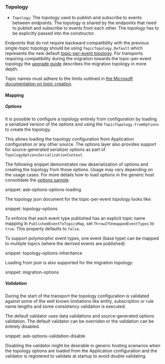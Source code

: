 ### Topology

* `Topology`: The topology used to publish and subscribe to events between endpoints. The topology is shared by the endpoints that need to publish and subscribe to events from each other. The topology has to be explicitly passed into the constructor.

Endpoints that do not require backward compatibility with the previous single-topic topology should be using `TopicTopology.Default` which represents the new default [topic-per-event topology](/transports/azure-service-bus/topology.md). For transports requiring compatibility during the migration towards the topic-per-event topology the [upgrade guide](/transports/upgrades/asbs-4to5.md) describes the migration topology in more depth.

Topic names must adhere to the limits outlined in [the Microsoft documentation on topic creation](https://docs.microsoft.com/en-us/rest/api/servicebus/create-topic).

#### Mapping

##### Options

It is possible to configure a topology entirely from configuration by loading a serialized version of the options and using the `TopicTopology.FromOptions` to create the topology.

This allows loading the topology configuration from Application configuration or any other source. The options layer also provides support for source-generated serializer options as part of `TopologyOptionsSerializationContext`.

The following snippet demonstrates raw deserialization of options and creating the topology from those options. Usage may vary depending on the usage cases. For more details how to load options in the generic host consolidate the [options sample](/samples/azure-service-bus-netstandard/options/).

snippet: asb-options-options-loading

The topology json document for the topic-per-event topology looks like:

snippet: topology-options

To enforce that each event type published has an explicit topic name mapping in `PublishedEventToTopicsMap`, set `ThrowIfUnmappedEventTypes` to `true`. This property defaults to `false`.

To support polymorphic event types, one event (base type) can be mapped to multiple topics (where the derived events are published):

snippet: topology-options-inheritance

Loading from json is also supported for the migration topology:

snippet: migration-options

##### Validation

During the start of the transport the topology configuration is validated against some of the well known limitations like entity, subscription or rule name lengths and some consistency validation is executed.

The default validator uses data validations and source-generated options validation. The default validator can be overriden or the validation can be entirely disabled.

snippet: asb-options-validation-disable

Disabling the validator might be desirable in generic hosting scenarios when the topology options are loaded from the Application configuration and the validator is registered to validate at startup to avoid double validating.
